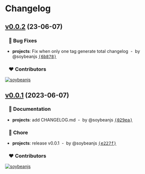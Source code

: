 # Changelog


## [v0.0.2](https://github.com/soybeanjs/changelog/compare/v0.0.1...main) (23-06-07)

### &nbsp;&nbsp;&nbsp;🐞 Bug Fixes

- **projects**: Fix when only one tag generate total changelog &nbsp;-&nbsp; by @soybeanjs [<samp>(6b878)</samp>](https://github.com/soybeanjs/changelog/commit/6b878e1)

### &nbsp;&nbsp;&nbsp;❤️ Contributors

[![soybeanjs](https://github.com/soybeanjs.png?size=48)](https://github.com/soybeanjs)&nbsp;&nbsp;

## [v0.0.1](https://github.com/soybeanjs/changelog/compare/2681a2f0d5feedf38f5c1b4754202dca1976948d...v0.0.1) (2023-06-07)

### &nbsp;&nbsp;&nbsp;📖 Documentation

- **projects**: add CHANGELOG.md &nbsp;-&nbsp; by @soybeanjs [<samp>(029ea)</samp>](https://github.com/soybeanjs/changelog/commit/029eaa7)

### &nbsp;&nbsp;&nbsp;🏡 Chore

- **projects**: release v0.0.1 &nbsp;-&nbsp; by @soybeanjs [<samp>(e227f)</samp>](https://github.com/soybeanjs/changelog/commit/e227fd4)

### &nbsp;&nbsp;&nbsp;❤️ Contributors

[![soybeanjs](https://github.com/soybeanjs.png?size=48)](https://github.com/soybeanjs)&nbsp;&nbsp;

